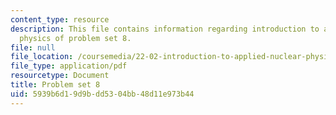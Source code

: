 ```yaml
---
content_type: resource
description: This file contains information regarding introduction to applied nuclear
  physics of problem set 8.
file: null
file_location: /coursemedia/22-02-introduction-to-applied-nuclear-physics-spring-2012/5939b6d19d9bdd5304bb48d11e973b44_MIT22_02S12_pset8.pdf
file_type: application/pdf
resourcetype: Document
title: Problem set 8
uid: 5939b6d1-9d9b-dd53-04bb-48d11e973b44
---
```

